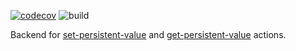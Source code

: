 [![codecov](https://codecov.io/gh/aaimio/kv-persistent-value/branch/master/graph/badge.svg?token=6SX5WF4UO6)](https://codecov.io/gh/aaimio/kv-persistent-value) ![build](https://github.com/aaimio/kv-persistent-value/actions/workflows/build.yml/badge.svg)

Backend for [set-persistent-value](https://github.com/aaimio/set-persistent-value) and [get-persistent-value](https://github.com/aaimio/get-persistent-value) actions.
